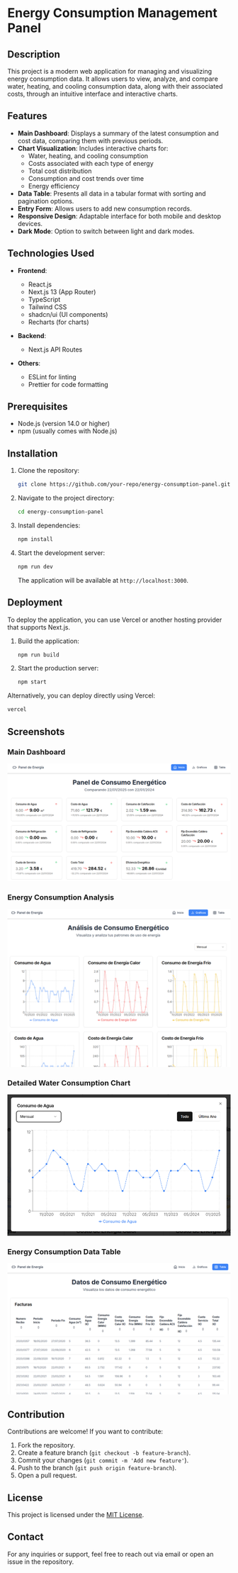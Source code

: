 # Energy Consumption Management Panel

## Description

This project is a modern web application for managing and visualizing energy consumption data. It allows users to view, analyze, and compare water, heating, and cooling consumption data, along with their associated costs, through an intuitive interface and interactive charts.

## Features

- **Main Dashboard**: Displays a summary of the latest consumption and cost data, comparing them with previous periods.
- **Chart Visualization**: Includes interactive charts for:
    - Water, heating, and cooling consumption
    - Costs associated with each type of energy
    - Total cost distribution
    - Consumption and cost trends over time
    - Energy efficiency
- **Data Table**: Presents all data in a tabular format with sorting and pagination options.
- **Entry Form**: Allows users to add new consumption records.
- **Responsive Design**: Adaptable interface for both mobile and desktop devices.
- **Dark Mode**: Option to switch between light and dark modes.

## Technologies Used

- **Frontend**:
    - React.js
    - Next.js 13 (App Router)
    - TypeScript
    - Tailwind CSS
    - shadcn/ui (UI components)
    - Recharts (for charts)

- **Backend**:
    - Next.js API Routes

- **Others**:
    - ESLint for linting
    - Prettier for code formatting

## Prerequisites

- Node.js (version 14.0 or higher)
- npm (usually comes with Node.js)

## Installation

1. Clone the repository:
   ```bash
   git clone https://github.com/your-repo/energy-consumption-panel.git
   ```

2. Navigate to the project directory:
   ```bash
   cd energy-consumption-panel
   ```

3. Install dependencies:
   ```bash
   npm install
   ```

4. Start the development server:
   ```bash
   npm run dev
   ```

   The application will be available at `http://localhost:3000`.

## Deployment

To deploy the application, you can use Vercel or another hosting provider that supports Next.js.

1. Build the application:
   ```bash
   npm run build
   ```
2. Start the production server:
   ```bash
   npm start
   ```

Alternatively, you can deploy directly using Vercel:
   ```bash
   vercel
   ```

## Screenshots

### Main Dashboard
![Main Dashboard](images/_1.png)

### Energy Consumption Analysis
![Energy Consumption Analysis](images/_2.png)

### Detailed Water Consumption Chart
![Water Consumption Chart](images/_3.png)

### Energy Consumption Data Table
![Energy Consumption Data Table](images/_4.png)

## Contribution

Contributions are welcome! If you want to contribute:
1. Fork the repository.
2. Create a feature branch (`git checkout -b feature-branch`).
3. Commit your changes (`git commit -m 'Add new feature'`).
4. Push to the branch (`git push origin feature-branch`).
5. Open a pull request.

## License

This project is licensed under the [MIT License](LICENSE).

## Contact

For any inquiries or support, feel free to reach out via email or open an issue in the repository.

